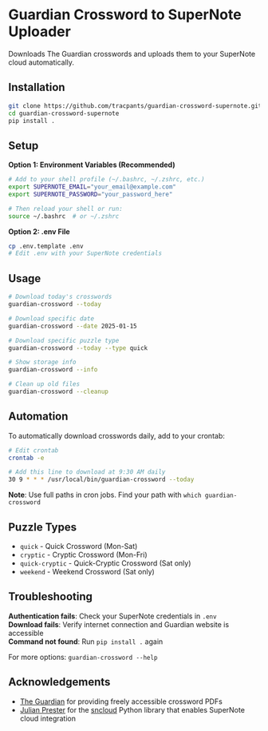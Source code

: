 # Guardian Crossword to SuperNote Uploader

Downloads The Guardian crosswords and uploads them to your SuperNote cloud automatically.

## Installation

```bash
git clone https://github.com/tracpants/guardian-crossword-supernote.git
cd guardian-crossword-supernote
pip install .
```

## Setup

**Option 1: Environment Variables (Recommended)**
```bash
# Add to your shell profile (~/.bashrc, ~/.zshrc, etc.)
export SUPERNOTE_EMAIL="your_email@example.com"
export SUPERNOTE_PASSWORD="your_password_here"

# Then reload your shell or run:
source ~/.bashrc  # or ~/.zshrc
```

**Option 2: .env File**
```bash
cp .env.template .env
# Edit .env with your SuperNote credentials
```

## Usage

```bash
# Download today's crosswords
guardian-crossword --today

# Download specific date
guardian-crossword --date 2025-01-15

# Download specific puzzle type
guardian-crossword --today --type quick

# Show storage info
guardian-crossword --info

# Clean up old files
guardian-crossword --cleanup
```

## Automation

To automatically download crosswords daily, add to your crontab:

```bash
# Edit crontab
crontab -e

# Add this line to download at 9:30 AM daily
30 9 * * * /usr/local/bin/guardian-crossword --today
```

**Note**: Use full paths in cron jobs. Find your path with `which guardian-crossword`

## Puzzle Types

- `quick` - Quick Crossword (Mon-Sat)
- `cryptic` - Cryptic Crossword (Mon-Fri)  
- `quick-cryptic` - Quick-Cryptic Crossword (Sat only)
- `weekend` - Weekend Crossword (Sat only)

## Troubleshooting

**Authentication fails**: Check your SuperNote credentials in `.env`  
**Download fails**: Verify internet connection and Guardian website is accessible  
**Command not found**: Run `pip install .` again

For more options: `guardian-crossword --help`

## Acknowledgements

- [The Guardian](https://www.theguardian.com/crosswords) for providing freely accessible crossword PDFs
- [Julian Prester](https://github.com/julianprester) for the [sncloud](https://github.com/julianprester/sncloud) Python library that enables SuperNote cloud integration
